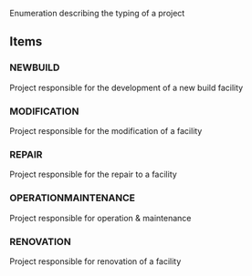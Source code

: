 Enumeration describing the typing of a project

<!-- end of short definition -->


## Items

### NEWBUILD
Project responsible for the development of a new build facility

### MODIFICATION
Project responsible for the modification of a facility

### REPAIR
Project responsible for the repair to a facility

### OPERATIONMAINTENANCE
Project responsible for operation & maintenance

### RENOVATION
Project responsible for renovation of a facility
